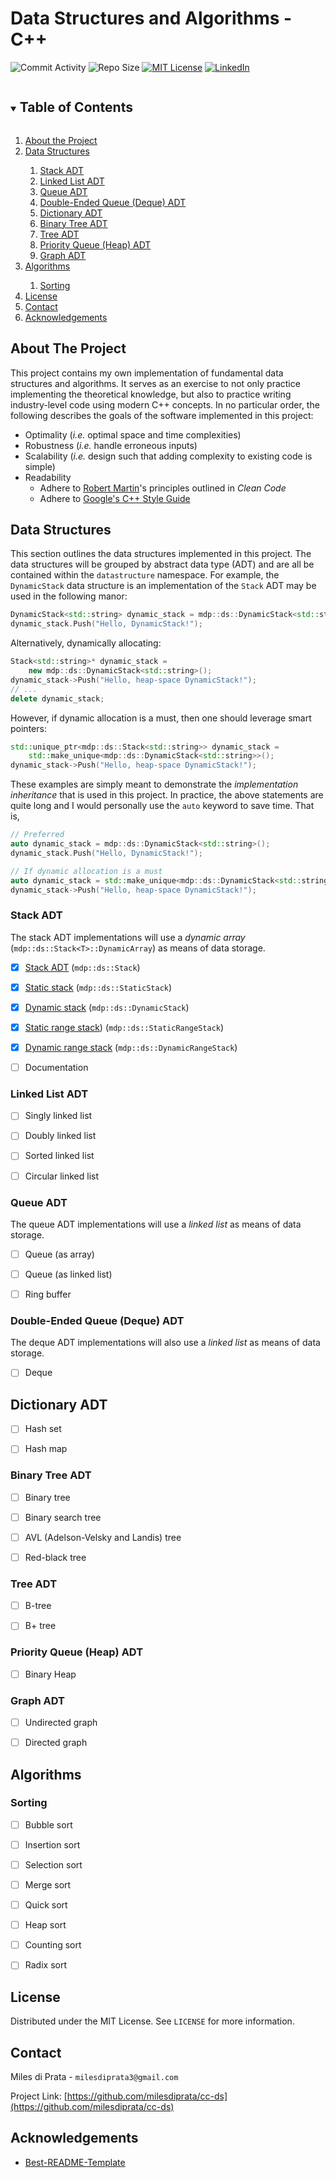 # Data Structures and Algorithms - C++

![Commit Activity][commit-activity-shield]
![Repo Size][repo-size-shield]
[![MIT License][license-shield]][license-url]
[![LinkedIn][linkedin-shield]][linkedin-url]



<details open="open">
  <summary><h2 style="display: inline-block">Table of Contents</h2></summary>
  <ol>
    <li><a href="#about-the-project">About the Project</a></li>
    <li><a href="#data-structures">Data Structures</a></li>
    <ol>
      <li><a href="#stack-adt">Stack ADT</a></li>
      <li><a href="#linked-list-adt">Linked List ADT</a></li>
      <li><a href="#queue-adt">Queue ADT</a></li>
      <li><a href="#double-ended-queue-deque-adt">Double-Ended Queue (Deque) ADT</a></li>
      <li><a href="#dictionary-adt">Dictionary ADT</a></li>
      <li><a href="#binary-tree-adt">Binary Tree ADT</a></li>
      <li><a href="#tree-adt">Tree ADT</a></li>
      <li><a href="#priority-queue-heap-adt">Priority Queue (Heap) ADT</a></li>
      <li><a href="#graph-adt">Graph ADT</a></li>
    </ol>
    <li><a href="#algorithms">Algorithms</a></li>
    <ol>
      <li><a href="#sorting">Sorting</a></li>
    </ol>
    <li><a href="#license">License</a></li>
    <li><a href="#contact">Contact</a></li>
    <li><a href="#acknowledgements">Acknowledgements</a></li>
  </ol>
</details>



## About The Project

This project contains my own implementation of fundamental data structures and
algorithms. It serves as an exercise to not only practice implementing the
theoretical knowledge, but also to practice writing industry-level code using 
modern C++ concepts. In no particular order, the following describes the goals
of the software  implemented in this project:
* Optimality (*i.e.* optimal space and time complexities) 
* Robustness (*i.e.* handle erroneous inputs)
* Scalability (*i.e.* design such that adding complexity to existing code is
               simple)
* Readability
  * Adhere to [Robert Martin](https://en.wikipedia.org/wiki/Robert_C._Martin)'s
    principles outlined in *Clean Code*
  * Adhere to [Google's C++ Style Guide](https://google.github.io/styleguide/cppguide.html)



## Data Structures

This section outlines the data structures implemented in this project. The data
structures will be grouped by abstract data type (ADT) and are all be contained
within the `datastructure` namespace. For example, the `DynamicStack` data
structure is an implementation of the `Stack` ADT may be used in the following
manor:

```cpp
DynamicStack<std::string> dynamic_stack = mdp::ds::DynamicStack<std::string>();
dynamic_stack.Push("Hello, DynamicStack!");
```

Alternatively, dynamically allocating:

```cpp
Stack<std::string>* dynamic_stack =
    new mdp::ds::DynamicStack<std::string>();
dynamic_stack->Push("Hello, heap-space DynamicStack!");
// ...
delete dynamic_stack;
```

However, if dynamic allocation is a must, then one should leverage smart
pointers:

```cpp
std::unique_ptr<mdp::ds::Stack<std::string>> dynamic_stack =
    std::make_unique<mdp::ds::DynamicStack<std::string>>();
dynamic_stack->Push("Hello, heap-space DynamicStack!");
```

These examples are simply meant to demonstrate the *implementation inheritance*
that is used in this project. In practice, the above statements are quite long
and I would personally use the `auto` keyword to save time. That is,

```cpp
// Preferred
auto dynamic_stack = mdp::ds::DynamicStack<std::string>();
dynamic_stack.Push("Hello, DynamicStack!");

// If dynamic allocation is a must
auto dynamic_stack = std::make_unique<mdp::ds::DynamicStack<std::string>>();
dynamic_stack->Push("Hello, heap-space DynamicStack!");
```


### Stack ADT

The stack ADT implementations will use a *dynamic array*
(`mdp::ds::Stack<T>::DynamicArray`) as means of data
storage.

- [x] [Stack ADT](https://github.com/milesdiprata/cc-ds/blob/main/src/milesdiprata/datastructure/stack/stack.h) (`mdp::ds::Stack`)
- [x] [Static stack](https://github.com/milesdiprata/cc-ds/blob/main/src/milesdiprata/datastructure/stack/static_stack.h) (`mdp::ds::StaticStack`)
- [x] [Dynamic stack](https://github.com/milesdiprata/cc-ds/blob/main/src/milesdiprata/datastructure/stack/dynamic_stack.h) (`mdp::ds::DynamicStack`)
- [x] [Static range stack](https://github.com/milesdiprata/cc-ds/blob/main/src/milesdiprata/datastructure/stack/static_range_stack.h)) (`mdp::ds::StaticRangeStack`)
- [x] [Dynamic range stack](https://github.com/milesdiprata/cc-ds/blob/main/src/milesdiprata/datastructure/stack/dynamic_range_stack.h) (`mdp::ds::DynamicRangeStack`)
- [ ] Documentation


### Linked List ADT

- [ ] Singly linked list
- [ ] Doubly linked list
- [ ] Sorted linked list
- [ ] Circular linked list


### Queue ADT

The queue ADT implementations will use a *linked list* as means of data
storage.
- [ ] Queue (as array)
- [ ] Queue (as linked list)
- [ ] Ring buffer



### Double-Ended Queue (Deque) ADT

The deque ADT implementations will also use a *linked list* as means of data
storage.
- [ ] Deque


## Dictionary ADT

- [ ] Hash set
- [ ] Hash map


### Binary Tree ADT

- [ ] Binary tree
- [ ] Binary search tree
- [ ] AVL (Adelson-Velsky and Landis) tree
- [ ] Red-black tree


### Tree ADT

- [ ] B-tree
- [ ] B+ tree


### Priority Queue (Heap) ADT

- [ ] Binary Heap


### Graph ADT

- [ ] Undirected graph
- [ ] Directed graph



## Algorithms


### Sorting
- [ ] Bubble sort
- [ ] Insertion sort
- [ ] Selection sort
- [ ] Merge sort
- [ ] Quick sort
- [ ] Heap sort
- [ ] Counting sort
- [ ] Radix sort


## License

Distributed under the MIT License. See `LICENSE` for more information.



## Contact

Miles di Prata - `milesdiprata3@gmail.com`

Project Link: [https://github.com/milesdiprata/cc-ds](https://github.com/milesdiprata/cc-ds)



## Acknowledgements

* [Best-README-Template](https://github.com/othneildrew/Best-README-Template)



[commit-activity-shield]: https://img.shields.io/github/commit-activity/m/milesdiprata/cc-ds?style=for-the-badge
[repo-size-shield]: https://img.shields.io/github/languages/code-size/milesdiprata/cc-ds?style=for-the-badge
[license-shield]: https://img.shields.io/github/license/milesdiprata/cc-ds.svg?style=for-the-badge
[license-url]: https://github.com/milesdiprata/cc-ds/blob/main/LICENSE
[linkedin-shield]: https://img.shields.io/badge/-LinkedIn-black.svg?style=for-the-badge&logo=linkedin&colorB=555
[linkedin-url]: https://www.linkedin.com/in/miles-di-prata-9aa746147/
